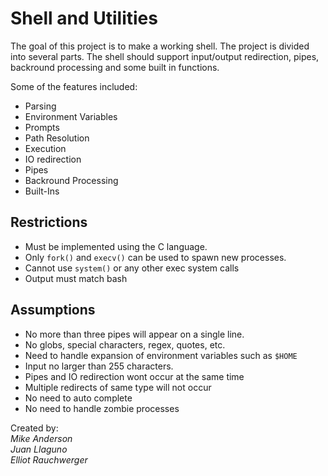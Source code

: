 # Shell and Utilities
The goal of this project is to make a working shell. The project is divided into several parts. The shell should support input/output redirection, pipes, backround processing and some built in functions.

Some of the features included:
- Parsing
- Environment Variables
- Prompts
- Path Resolution
- Execution
- IO redirection
- Pipes
- Backround Processing
- Built-Ins

## Restrictions
- Must be implemented using the C language.
- Only `fork()` and `execv()` can be used to spawn new processes.
- Cannot use `system()` or any other exec system calls
- Output must match bash
  
## Assumptions
- No more than three pipes will appear on a single line.
- No globs, special characters, regex, quotes, etc.
- Need to handle expansion of environment variables such as `$HOME`
- Input no larger than 255 characters.
- Pipes and IO redirection wont occur at the same time
- Multiple redirects of same type will not occur
- No need to auto complete
- No need to handle zombie processes


Created by:\
*_Mike Anderson_*\
*_Juan Llaguno_* \
*_Elliot Rauchwerger_*